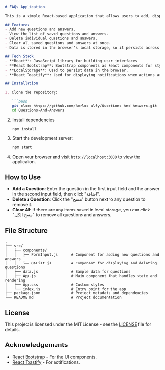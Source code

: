 

```markdown
# FAQs Application

This is a simple React-based application that allows users to add, display, and delete frequently asked questions (FAQs) along with their answers. It utilizes React Bootstrap for styling and local storage for data persistence. Users can add new questions and answers, view the list, and delete items either individually or all at once.

## Features
- Add new questions and answers.
- View the list of saved questions and answers.
- Delete individual questions and answers.
- Clear all saved questions and answers at once.
- Data is stored in the browser's local storage, so it persists across page reloads.

## Tech Stack
- **React**: JavaScript library for building user interfaces.
- **React Bootstrap**: Bootstrap components as React components for styling.
- **LocalStorage**: Used to persist data in the browser.
- **React Toastify**: Used for displaying notifications when actions are performed.

## Installation

1. Clone the repository:

   ```bash
   git clone https://github.com/kerlos-alfy/Questions-And-Answers.git
   cd Questions-And-Answers
   ```

2. Install dependencies:

   ```bash
   npm install
   ```

3. Start the development server:

   ```bash
   npm start
   ```

4. Open your browser and visit `http://localhost:3000` to view the application.

## How to Use

- **Add a Question**: Enter the question in the first input field and the answer in the second input field, then click "اضافة".
- **Delete a Question**: Click the "مسح" button next to any question to remove it.
- **Clear All**: If there are any items saved in local storage, you can click "مسح الكل" to remove all questions and answers.

## File Structure

```
.
├── src/
│   ├── components/
│   │   ├── FormInput.js      # Component for adding new questions and answers
│   │   └── QAList.js         # Component for displaying and deleting questions
│   ├── data.js               # Sample data for questions
│   ├── App.js                # Main component that handles state and rendering
│   ├── App.css               # Custom styles
│   └── index.js              # Entry point for the app
├── package.json              # Project metadata and dependencies
└── README.md                 # Project documentation
```

## License

This project is licensed under the MIT License - see the [LICENSE](LICENSE) file for details.

## Acknowledgements

- [React Bootstrap](https://react-bootstrap.github.io/) - For the UI components.
- [React Toastify](https://fkhadra.github.io/react-toastify/) - For notifications.
```

